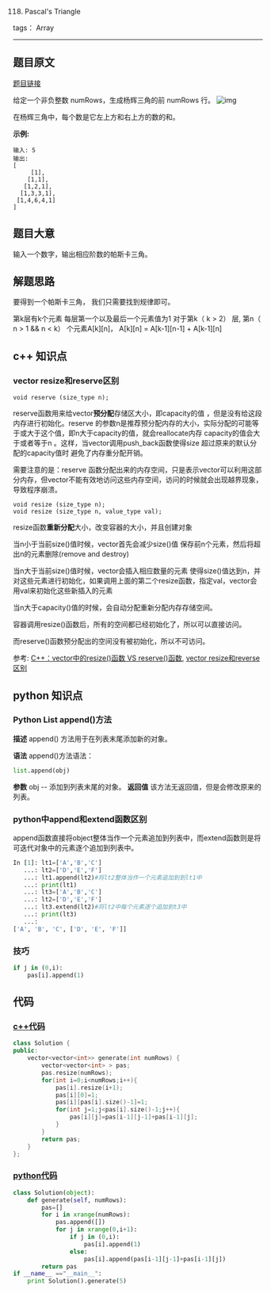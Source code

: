 118. Pascal's Triangle

tags： Array

---

## 题目原文
[题目链接](https://leetcode-cn.com/problems/pascals-triangle/)

给定一个非负整数 numRows，生成杨辉三角的前 numRows 行。
![img](https://upload.wikimedia.org/wikipedia/commons/0/0d/PascalTriangleAnimated2.gif)

在杨辉三角中，每个数是它左上方和右上方的数的和。

**示例:**

```
输入: 5
输出:
[
     [1],
    [1,1],
   [1,2,1],
  [1,3,3,1],
 [1,4,6,4,1]
]
```

## 题目大意

输入一个数字，输出相应阶数的帕斯卡三角。



## 解题思路

要得到一个帕斯卡三角， 我们只需要找到规律即可。

第k层有k个元素
每层第一个以及最后一个元素值为1
对于第k（ k > 2） 层, 第n（ n > 1 && n < k） 个元素A[k][n]， A[k][n] = A[k-1][n-1] + A[k-1][n]

## c++ 知识点

### vector resize和reserve区别

```
void reserve (size_type n);
```

reserve函数用来给vector**预分配**存储区大小，即capacity的值 ，但是没有给这段内存进行初始化。reserve 的参数n是推荐预分配内存的大小，实际分配的可能等于或大于这个值，即n大于capacity的值，就会reallocate内存 capacity的值会大于或者等于n 。这样，当vector调用push_back函数使得size 超过原来的默认分配的capacity值时 避免了内存重分配开销。

需要注意的是：reserve 函数分配出来的内存空间，只是表示vector可以利用这部分内存，但vector不能有效地访问这些内存空间，访问的时候就会出现越界现象，导致程序崩溃。

```
void resize (size_type n);
void resize (size_type n, value_type val);
```

resize函数**重新分配**大小，改变容器的大小，并且创建对象

当n小于当前size()值时候，vector首先会减少size()值 保存前n个元素，然后将超出n的元素删除(remove and destroy)

当n大于当前size()值时候，vector会插入相应数量的元素 使得size()值达到n，并对这些元素进行初始化，如果调用上面的第二个resize函数，指定val，vector会用val来初始化这些新插入的元素

当n大于capacity()值的时候，会自动分配重新分配内存存储空间。

容器调用resize()函数后，所有的空间都已经初始化了，所以可以直接访问。

而reserve()函数预分配出的空间没有被初始化，所以不可访问。



参考: [C++：vector中的resize()函数 VS reserve()函数](https://www.cnblogs.com/biyeymyhjob/archive/2013/05/11/3072893.html), [vector resize和reverse区别](https://blog.csdn.net/yockie/article/details/7992057)

## python 知识点

### Python List append()方法

**描述**
append() 方法用于在列表末尾添加新的对象。

**语法**
append()方法语法：

```python
list.append(obj)
```

**参数**
obj -- 添加到列表末尾的对象。
**返回值**
该方法无返回值，但是会修改原来的列表。

### python中append和extend函数区别

append函数直接将object整体当作一个元素追加到列表中，而extend函数则是将可迭代对象中的元素逐个追加到列表中。

```python
In [1]: lt1=['A','B','C']
   ...: lt2=['D','E','F']
   ...: lt1.append(lt2)#将lt2整体当作一个元素追加到到lt1中
   ...: print(lt1)
   ...: lt3=['A','B','C']
   ...: lt2=['D','E','F']
   ...: lt3.extend(lt2)#将lt2中每个元素逐个追加到t3中
   ...: print(lt3)
   ...:
['A', 'B', 'C', ['D', 'E', 'F']]

```

### 技巧

```python
if j in (0,i):
	pas[i].append(1)
```



## 代码

### [c++代码](./src/cpp/Pascal'sTriangle.cpp)
```c++
class Solution {
public:
    vector<vector<int>> generate(int numRows) {
        vector<vector<int> > pas;
        pas.resize(numRows);
        for(int i=0;i<numRows;i++){
            pas[i].resize(i+1);
            pas[i][0]=1;
            pas[i][pas[i].size()-1]=1;
            for(int j=1;j<pas[i].size()-1;j++){
                pas[i][j]=pas[i-1][j-1]+pas[i-1][j];
            }
        }
        return pas;
    }
};
```

### [python代码](./src/python/Pascal'sTriangle.py)
```python
class Solution(object):
    def generate(self, numRows):
        pas=[]
        for i in xrange(numRows):
            pas.append([])
            for j in xrange(0,i+1):
                if j in (0,i):
                    pas[i].append(1)
                else:
                    pas[i].append(pas[i-1][j-1]+pas[i-1][j])
        return pas
if __name__ =="__main__":
    print Solution().generate(5)
```
